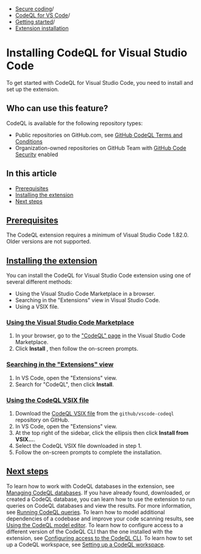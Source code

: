   * [Secure coding](https://docs.github.com/en/code-security "Secure coding")/
  * [CodeQL for VS Code](https://docs.github.com/en/code-security/codeql-for-vs-code "CodeQL for VS Code")/
  * [Getting started](https://docs.github.com/en/code-security/codeql-for-vs-code/getting-started-with-codeql-for-vs-code "Getting started")/
  * [Extension installation](https://docs.github.com/en/code-security/codeql-for-vs-code/getting-started-with-codeql-for-vs-code/installing-codeql-for-vs-code "Extension installation")


# Installing CodeQL for Visual Studio Code
To get started with CodeQL for Visual Studio Code, you need to install and set up the extension.
## Who can use this feature?
CodeQL is available for the following repository types:
  * Public repositories on GitHub.com, see [GitHub CodeQL Terms and Conditions](https://github.com/github/codeql-cli-binaries/blob/main/LICENSE.md)
  * Organization-owned repositories on GitHub Team with [GitHub Code Security](https://docs.github.com/en/get-started/learning-about-github/about-github-advanced-security) enabled


## In this article
  * [Prerequisites](https://docs.github.com/en/code-security/codeql-for-vs-code/getting-started-with-codeql-for-vs-code/installing-codeql-for-vs-code#prerequisites)
  * [Installing the extension](https://docs.github.com/en/code-security/codeql-for-vs-code/getting-started-with-codeql-for-vs-code/installing-codeql-for-vs-code#installing-the-extension)
  * [Next steps](https://docs.github.com/en/code-security/codeql-for-vs-code/getting-started-with-codeql-for-vs-code/installing-codeql-for-vs-code#next-steps)


## [Prerequisites](https://docs.github.com/en/code-security/codeql-for-vs-code/getting-started-with-codeql-for-vs-code/installing-codeql-for-vs-code#prerequisites)
The CodeQL extension requires a minimum of Visual Studio Code 1.82.0. Older versions are not supported.
## [Installing the extension](https://docs.github.com/en/code-security/codeql-for-vs-code/getting-started-with-codeql-for-vs-code/installing-codeql-for-vs-code#installing-the-extension)
You can install the CodeQL for Visual Studio Code extension using one of several different methods:
  * Using the Visual Studio Code Marketplace in a browser.
  * Searching in the "Extensions" view in Visual Studio Code.
  * Using a VSIX file.


### [Using the Visual Studio Code Marketplace](https://docs.github.com/en/code-security/codeql-for-vs-code/getting-started-with-codeql-for-vs-code/installing-codeql-for-vs-code#using-the-visual-studio-code-marketplace)
  1. In your browser, go to the ["CodeQL" page](https://marketplace.visualstudio.com/items?itemName=GitHub.vscode-codeql) in the Visual Studio Code Marketplace.
  2. Click **Install** , then follow the on-screen prompts.


### [Searching in the "Extensions" view](https://docs.github.com/en/code-security/codeql-for-vs-code/getting-started-with-codeql-for-vs-code/installing-codeql-for-vs-code#searching-in-the-extensions-view)
  1. In VS Code, open the "Extensions" view.
  2. Search for "CodeQL", then click **Install**.


### [Using the CodeQL VSIX file](https://docs.github.com/en/code-security/codeql-for-vs-code/getting-started-with-codeql-for-vs-code/installing-codeql-for-vs-code#using-the-codeql-vsix-file)
  1. Download the [CodeQL VSIX file](https://github.com/github/vscode-codeql/releases) from the `github/vscode-codeql` repository on GitHub.
  2. In VS Code, open the "Extensions" view.
  3. At the top right of the sidebar, click the ellipsis then click **Install from VSIX...**.
  4. Select the CodeQL VSIX file downloaded in step 1.
  5. Follow the on-screen prompts to complete the installation.


## [Next steps](https://docs.github.com/en/code-security/codeql-for-vs-code/getting-started-with-codeql-for-vs-code/installing-codeql-for-vs-code#next-steps)
To learn how to work with CodeQL databases in the extension, see [Managing CodeQL databases](https://docs.github.com/en/code-security/codeql-for-vs-code/getting-started-with-codeql-for-vs-code/managing-codeql-databases).
If you have already found, downloaded, or created a CodeQL database, you can learn how to use the extension to run queries on CodeQL databases and view the results. For more information, see [Running CodeQL queries](https://docs.github.com/en/code-security/codeql-for-vs-code/getting-started-with-codeql-for-vs-code/running-codeql-queries).
To learn how to model additional dependencies of a codebase and improve your code scanning results, see [Using the CodeQL model editor](https://docs.github.com/en/code-security/codeql-for-vs-code/using-the-advanced-functionality-of-the-codeql-for-vs-code-extension/using-the-codeql-model-editor).
To learn how to configure access to a different version of the CodeQL CLI than the one installed with the extension, see [Configuring access to the CodeQL CLI](https://docs.github.com/en/code-security/codeql-for-vs-code/using-the-advanced-functionality-of-the-codeql-for-vs-code-extension/configuring-access-to-the-codeql-cli).
To learn how to set up a CodeQL workspace, see [Setting up a CodeQL workspace](https://docs.github.com/en/code-security/codeql-for-vs-code/using-the-advanced-functionality-of-the-codeql-for-vs-code-extension/setting-up-a-codeql-workspace).

